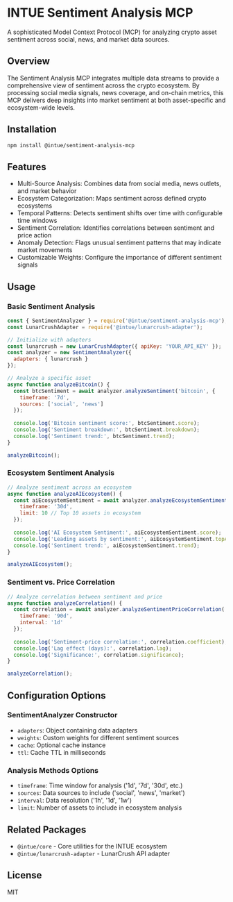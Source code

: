 # INTUE Sentiment Analysis MCP

A sophisticated Model Context Protocol (MCP) for analyzing crypto asset sentiment across social, news, and market data sources.

## Overview

The Sentiment Analysis MCP integrates multiple data streams to provide a comprehensive view of sentiment across the crypto ecosystem. By processing social media signals, news coverage, and on-chain metrics, this MCP delivers deep insights into market sentiment at both asset-specific and ecosystem-wide levels.

## Installation

```bash
npm install @intue/sentiment-analysis-mcp
```

## Features

- Multi-Source Analysis: Combines data from social media, news outlets, and market behavior
- Ecosystem Categorization: Maps sentiment across defined crypto ecosystems
- Temporal Patterns: Detects sentiment shifts over time with configurable time windows
- Sentiment Correlation: Identifies correlations between sentiment and price action
- Anomaly Detection: Flags unusual sentiment patterns that may indicate market movements
- Customizable Weights: Configure the importance of different sentiment signals

## Usage

### Basic Sentiment Analysis

```javascript
const { SentimentAnalyzer } = require('@intue/sentiment-analysis-mcp');
const LunarCrushAdapter = require('@intue/lunarcrush-adapter');

// Initialize with adapters
const lunarcrush = new LunarCrushAdapter({ apiKey: 'YOUR_API_KEY' });
const analyzer = new SentimentAnalyzer({
  adapters: { lunarcrush }
});

// Analyze a specific asset
async function analyzeBitcoin() {
  const btcSentiment = await analyzer.analyzeSentiment('bitcoin', { 
    timeframe: '7d',
    sources: ['social', 'news']
  });
  
  console.log('Bitcoin sentiment score:', btcSentiment.score);
  console.log('Sentiment breakdown:', btcSentiment.breakdown);
  console.log('Sentiment trend:', btcSentiment.trend);
}

analyzeBitcoin();
```

### Ecosystem Sentiment Analysis

```javascript
// Analyze sentiment across an ecosystem
async function analyzeAIEcosystem() {
  const aiEcosystemSentiment = await analyzer.analyzeEcosystemSentiment('ai-agents', {
    timeframe: '30d',
    limit: 10 // Top 10 assets in ecosystem
  });
  
  console.log('AI Ecosystem Sentiment:', aiEcosystemSentiment.score);
  console.log('Leading assets by sentiment:', aiEcosystemSentiment.topAssets);
  console.log('Sentiment trend:', aiEcosystemSentiment.trend);
}

analyzeAIEcosystem();
```

### Sentiment vs. Price Correlation

```javascript
// Analyze correlation between sentiment and price
async function analyzeCorrelation() {
  const correlation = await analyzer.analyzeSentimentPriceCorrelation('ethereum', {
    timeframe: '90d',
    interval: '1d'
  });
  
  console.log('Sentiment-price correlation:', correlation.coefficient);
  console.log('Lag effect (days):', correlation.lag);
  console.log('Significance:', correlation.significance);
}

analyzeCorrelation();
```

## Configuration Options

### SentimentAnalyzer Constructor

- `adapters`: Object containing data adapters
- `weights`: Custom weights for different sentiment sources
- `cache`: Optional cache instance
- `ttl`: Cache TTL in milliseconds

### Analysis Methods Options

- `timeframe`: Time window for analysis ('1d', '7d', '30d', etc.)
- `sources`: Data sources to include ('social', 'news', 'market')
- `interval`: Data resolution ('1h', '1d', '1w')
- `limit`: Number of assets to include in ecosystem analysis

## Related Packages

- `@intue/core` - Core utilities for the INTUE ecosystem
- `@intue/lunarcrush-adapter` - LunarCrush API adapter

## License

MIT
